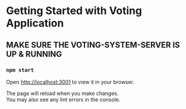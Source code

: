 # Getting Started with Voting Application

## MAKE SURE THE VOTING-SYSTEM-SERVER IS UP & RUNNING

### `npm start`

Open [http://localhost:3001](http://localhost:3001) to view it in your browser.

The page will reload when you make changes.\
You may also see any lint errors in the console.
